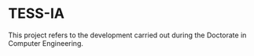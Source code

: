 # TESS-IA
This project refers to the development carried out during the Doctorate in Computer Engineering.
